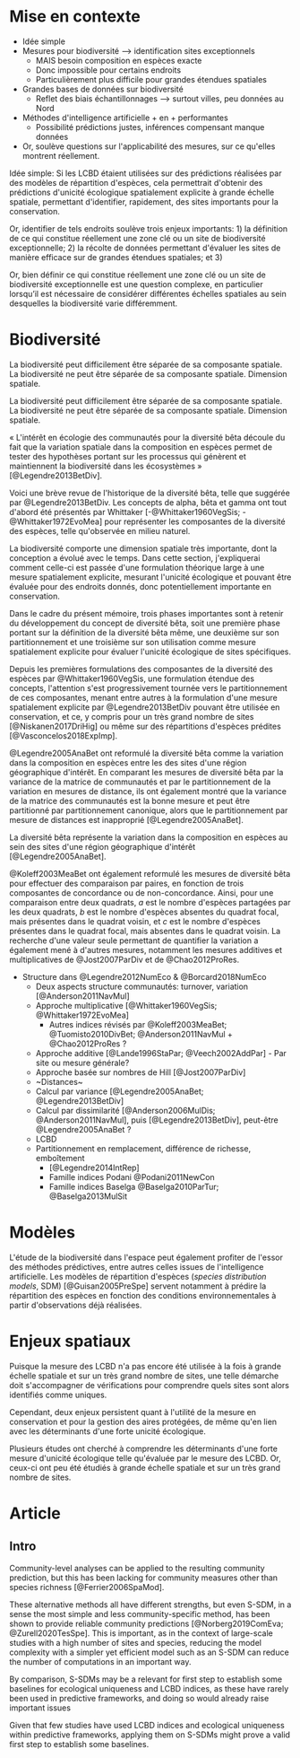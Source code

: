 # Mise en contexte

- Idée simple
- Mesures pour biodiversité --> identification sites exceptionnels
    - MAIS besoin composition en espèces exacte
    - Donc impossible pour certains endroits
    - Particulièrement plus difficile pour grandes étendues spatiales
- Grandes bases de données sur biodiversité
    - Reflet des biais échantillonnages --> surtout villes, peu données au Nord
- Méthodes d'intelligence artificielle + en + performantes
    - Possibilité prédictions justes, inférences compensant manque données
- Or, soulève questions sur l'applicabilité des mesures, sur ce qu'elles montrent réellement.

Idée simple: Si les LCBD étaient utilisées sur des prédictions réalisées par des modèles de répartition d'espèces, cela permettrait d'obtenir des prédictions d'unicité écologique spatialement explicite à grande échelle spatiale, permettant d'identifier, rapidement, des sites importants pour la conservation.

Or, identifier de tels endroits soulève trois enjeux importants: 1) la
définition de ce qui constitue réellement une zone clé ou un site de
biodiversité exceptionnelle; 2) la récolte de données permettant d'évaluer les
sites de manière efficace sur de grandes étendues spatiales; et 3) 

Or, bien définir ce qui constitue réellement une zone clé ou un site de
biodiversité exceptionnelle est une question complexe, en particulier lorsqu’il
est nécessaire de considérer différentes échelles spatiales au sein desquelles
la biodiversité varie différemment.

# Biodiversité 

La biodiversité peut difficilement être séparée de sa composante spatiale. La biodiversité ne peut être séparée de sa composante spatiale. Dimension spatiale.

La biodiversité peut difficilement être séparée de sa composante spatiale. La biodiversité ne peut être séparée de sa composante spatiale. Dimension spatiale.

« L'intérêt en écologie des communautés pour la diversité bêta découle du fait que la variation spatiale dans la composition en espèces permet de tester des hypothèses portant sur les processus qui génèrent et maintiennent la biodiversité dans les écosystèmes » [@Legendre2013BetDiv].

Voici une brève revue de l'historique de la diversité bêta, telle que suggérée par @Legendre2013BetDiv. Les concepts de alpha, bêta et gamma ont tout d'abord été présentés par Whittaker [-@Whittaker1960VegSis; -@Whittaker1972EvoMea] pour représenter les composantes de la diversité des espèces, telle qu'observée en milieu naturel.

La biodiversité comporte une dimension spatiale très importante, dont la conception a évolué avec le temps. Dans cette section, j'expliquerai comment celle-ci est passée d'une formulation théorique large à une mesure spatialement explicite, mesurant l'unicité écologique et pouvant être évaluée pour des endroits donnés, donc potentiellement importante en conservation. 

Dans le cadre du présent mémoire, trois phases importantes sont à retenir du développement du concept de diversité bêta, soit une première phase portant sur la définition de la diversité bêta même, une deuxième sur son partitionnement et une troisième sur son utilisation comme mesure spatialement explicite pour évaluer l'unicité écologique de sites spécifiques.

Depuis les premières formulations des composantes de la diversité des espèces par @Whittaker1960VegSis, une formulation étendue des concepts, l'attention s'est progressivement tournée vers le partitionnement de ces composantes, menant entre autres à la formulation d'une mesure spatialement explicite par @Legendre2013BetDiv pouvant être utilisée en conservation, et ce, y compris pour un très grand nombre de sites [@Niskanen2017DriHig] ou même sur des répartitions d'espèces prédites [@Vasconcelos2018ExpImp].

@Legendre2005AnaBet ont reformulé la diversité bêta comme la variation dans la composition en espèces entre les des sites d'une région géographique d'intérêt. En comparant les mesures de diversité bêta par la variance de la matrice de communautés et par le partitionnement de la variation en mesures de distance, ils ont également montré que la variance de la matrice des communautés est la bonne mesure et peut être partitionné par partitionnement canonique, alors que le partitionnement par mesure de distances est inapproprié [@Legendre2005AnaBet].

La diversité bêta représente la variation dans la composition en espèces au sein des sites d'une région géographique d'intérêt [@Legendre2005AnaBet].

@Koleff2003MeaBet ont également reformulé les mesures de diversité bêta pour effectuer des comparaison par paires, en fonction de trois composantes de concordance ou de non-concordance. Ainsi, pour une comparaison entre deux quadrats, $a$ est le nombre d'espèces partagées par les deux quadrats, $b$ est le nombre d'espèces absentes du quadrat focal, mais présentes dans le quadrat voisin, et $c$ est le nombre d'espèces présentes dans le quadrat focal, mais absentes dans le quadrat voisin. La recherche d'une valeur seule permettant de quantifier la variation a également mené à d'autres mesures, notamment les mesures additives et multiplicatives de @Jost2007ParDiv et de @Chao2012ProRes.

- Structure dans @Legendre2012NumEco & @Borcard2018NumEco
    - Deux aspects structure communautés: turnover, variation [@Anderson2011NavMul]
    - Approche multiplicative [@Whittaker1960VegSis; @Whittaker1972EvoMea]
        - Autres indices révisés par @Koleff2003MeaBet; @Tuomisto2010DivBet; @Anderson2011NavMul + @Chao2012ProRes ?
    - Approche additive [@Lande1996StaPar; @Veech2002AddPar] - Par site ou mesure générale?
    - Approche basée sur nombres de Hill [@Jost2007ParDiv]
    - ~Distances~
    - Calcul par variance [@Legendre2005AnaBet; @Legendre2013BetDiv]
    - Calcul par dissimilarité [@Anderson2006MulDis; @Anderson2011NavMul], puis [@Legendre2013BetDiv], peut-être @Legendre2005AnaBet ?
    - LCBD
    - Partitionnement en remplacement, différence de richesse, emboîtement
        - [@Legendre2014IntRep]
        - Famille indices Podani @Podani2011NewCon
        - Famille indices Baselga @Baselga2010ParTur; @Baselga2013MulSit

# Modèles 

L'étude de la biodiversité dans l'espace peut également profiter de l'essor des méthodes prédictives, entre autres celles issues de l'intelligence artificielle. Les modèles de répartition d'espèces (_species distribution models_, SDM) [@Guisan2005PreSpe] servent notamment à prédire la répartition des espèces en fonction des conditions environnementales à partir d'observations déjà réalisées. 

# Enjeux spatiaux

Puisque la mesure des LCBD n'a pas encore été utilisée à la fois à grande échelle spatiale et sur un très grand nombre de sites, une telle démarche doit s'accompagner de vérifications pour comprendre quels sites sont alors identifiés comme uniques.

Cependant, deux enjeux persistent quant à l'utilité de la mesure en conservation et pour la gestion des aires protégées, de même qu'en lien avec les déterminants d'une forte unicité écologique. 

Plusieurs études ont cherché à comprendre les déterminants d'une forte mesure d'unicité écologique telle qu'évaluée par le mesure des LCBD. Or, ceux-ci ont peu été étudiés à grande échelle spatiale et sur un très grand nombre de sites.

# Article

## Intro

Community-level analyses can be applied to the resulting community prediction, but this has been lacking for community measures other than species richness [@Ferrier2006SpaMod]. 

These alternative methods all have different strengths, but even S-SDM, in a sense the most simple and less community-specific method, has been shown to provide reliable community predictions [@Norberg2019ComEva; @Zurell2020TesSpe]. This is important, as in the context of large-scale studies with a high number of sites and species, reducing the model complexity with a simpler yet efficient model such as an S-SDM can reduce the number of computations in an important way. 

By comparison, S-SDMs may be a relevant for first step to establish some baselines for ecological uniqueness and LCBD indices, as these have rarely been used in predictive frameworks, and doing so would already raise important issues

Given that few studies have used LCBD indices and ecological uniqueness within predictive frameworks, applying them on S-SDMs might prove a valid first step to establish some baselines.